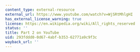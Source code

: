 ```yaml
---
content_type: external-resource
external_url: https://www.youtube.com/watch?v=WjSRtMhlgHI
has_external_license_warning: true
license: https://en.wikipedia.org/wiki/All_rights_reserved
status: ''
title: Part 2 on YouTube
uid: 293fddd0-0d67-4abf-b353-62771a9c9f3c
wayback_url: ''
---
```

